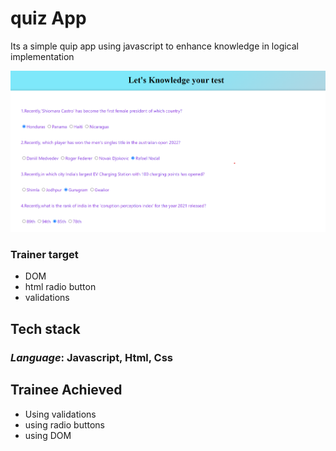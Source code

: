 # **quiz App**

Its a simple quip app using javascript to enhance knowledge in logical implementation

![Alt text](quiz.png)

### Trainer target

- DOM
- html radio button
- validations

## Tech stack

### _Language_: Javascript, Html, Css

## Trainee Achieved

- Using validations
- using radio buttons
- using DOM
